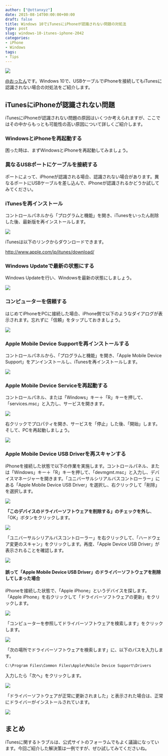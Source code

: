```yaml
---
author: ["@ottanxyz"]
date: 2015-08-14T00:00:00+00:00
draft: false
title: Windows 10でiTunesにiPhoneが認識されない問題の対処法
type: post
slug: windows-10-itunes-iphone-2042
categories:
- iPhone
- Windows
tags:
- Tips
---
```


![](150813-55cca0dada559.png)






[@おったん](https://twitter.com/ottanxyz)です。Windows 10で、USBケーブルでiPhoneを接続してもiTunesに認識されない場合の対処法をご紹介します。





## iTunesにiPhoneが認識されない問題





iTunesにiPhoneが認識されない問題の原因はいくつか考えられますが、ここではその中からもっとも可能性の高い原因について詳しくご紹介します。





### WindowsとiPhoneを再起動する





困った時は、まずWindowsとiPhoneを再起動してみましょう。





### 異なるUSBポートにケーブルを接続する





ポートによって、iPhoneが認識される場合、認識されない場合があります。異なるポートにUSBケーブルを差し込んで、iPhoneが認識されるかどうか試してみてください。





### iTunesを再インストール





コントロールパネルから「プログラムと機能」を開き、iTunesをいったん削除した後、最新版を再インストールします。





![](150813-55cca0de49924.png)






iTunesは以下のリンクからダウンロードできます。



http://www.apple.com/jp/itunes/download/



### Windows Updateで最新の状態にする





Windows Updateを行い、Windowsを最新の状態にしましょう。





![](150813-55cca0dc7e4d2.png)






### コンピューターを信頼する





はじめてiPhoneをPCに接続した場合、iPhone側で以下のようなダイアログが表示されます。忘れずに「信頼」をタップしておきましょう。





![](150813-55cca3b22b96c.png)






### Apple Mobile Device Supportを再インストールする





コントロールパネルから、「プログラムと機能」を開き、「Apple Mobile Device Support」をアンインストールし、iTunesを再インストールします。





![](150813-55cca0dfcb36e.png)






### Apple Mobile Device Serviceを再起動する





コントロールパネル、または「Windows」キー＋「R」キーを押して、「services.msc」と入力し、サービスを開きます。





![](150813-55cca0e1b9a42.png)






右クリックでプロパティを開き、サービスを「停止」した後、「開始」します。そして、PCを再起動しましょう。





![](150813-55cca0e391daa.png)






### Apple Mobile Device USB Driverを再スキャンする





iPhoneを接続した状態で以下の作業を実施します。コントロールパネル、または「Windows」キー＋「R」キーを押して、「devmgmt.msc」と入力し、デバイスマネージャーを開きます。「ユニバーサルシリアルバスコントローラー」にある「Apple Mobile Device USB Driver」を選択し、右クリックして「削除」を選択します。





![](150813-55cca0e53265e.png)






**「このデバイスのドライバーソフトウェアを削除する」のチェックを外し**、「OK」ボタンをクリックします。 





![](150813-55cca0e94b8f0.png)






「ユニバーサルシリアルバスコントローラー」を右クリックして、「ハードウェア変更のスキャン」をクリックします。再度、「Apple Device USB Driver」が表示されることを確認します。





![](150813-55cca0e7539c1.png)






#### 誤って「Apple Mobile Device USB Driver」のドライバーソフトウェアを削除してしまった場合





iPhoneを接続した状態で、「Apple iPhone」というデバイスを探します。「Apple iPhone」を右クリックして「ドライバーソフトウェアの更新」をクリックします。





![](150814-55cdc381dd4e4.png)






「コンピューターを参照してドライバーソフトウェアを検索します」をクリックします。





![](150814-55cdc384341f3.png)






「次の場所でドライバーソフトウェアを検索します」に、以下のパスを入力します。




    
    C:\Program Files\Common Files\Apple\Mobile Device Support\Drivers





入力したら「次へ」をクリックします。





![](150814-55cdc385a911c.png)






「ドライバーソフトウェアが正常に更新されました」と表示された場合は、正常にドライバーがインストールされています。





![](150814-55cdc387472e0.png)






## まとめ





iTunesに関するトラブルは、公式サイトのフォーラムでもよく議論になっています。今回ご紹介した解決策は一例ですが、ぜひ試してみてくださいね。
